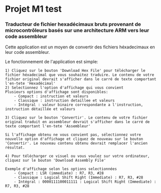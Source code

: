 
# Projet M1 test
### Traducteur de fichier hexadécimaux bruts provenant de microcontrôleurs basés sur une architecture ARM vers leur code assembleur

Cette application est un moyen de convertir des fichiers héxadecimaux en leur code assembleur.

Le fonctionnement de l'application est simple:

    1) Cliquez sur le bouton 'Download Hex File' pour télécharger le fichier héxadecimal que vous souhaitez traduire. Le contenu de votre fichier original devrait s'afficher dans le carré de texte comportant l'en-tete 'Hexadécimal'
    2) Selectionnez l'option d'affichage qui vous convient
    Plusieurs options d'affichage sont disponibles:
        - Compact : instruction et valeurs
        - Classique : instruction detaillee et valeurs
        - Intégral : valeur binaire correspondante a l'instruction, instruction détaillée et valeurs

    3) Cliquez sur le bouton 'Convertir'. Le contenu de votre fichier original traduit en assembleur devrait s'afficher dans le carré de texte comportant l'en-tete 'Assembleur'

    Si l'affichage obtenu ne vous convient pas, sélectionnez votre nouvelle option d'affichage et cliquez de nouveau sur le bouton 'Convertir'. Le nouveau contenu obtenu devrait remplacer l'ancien résultat.

    4) Pour télécharger ce visuel ou vous voulez sur votre ordinateur, cliquez sur le bouton 'Download Assembly File'
    
    Exemple d'affichage selon les options selectionnées
        - Compact : LSR (immediate) : R7, R3, #28
        - Classique : Logical Shift Right (Immediate) : R7, R3, #28
        - Intégral : 0000111100011111 : Logical Shift Right (Immediate) : R7, R3, #28

